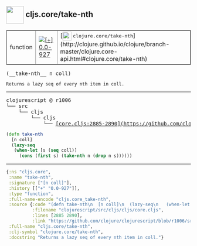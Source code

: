 ## <img width="48px" valign="middle" src="http://i.imgur.com/Hi20huC.png"> cljs.core/take-nth

 <table border="1">
<tr>
<td>function</td>
<td><a href="https://github.com/cljsinfo/api-refs/tree/0.0-927"><img valign="middle" alt="[+] 0.0-927" src="https://img.shields.io/badge/+-0.0--927-lightgrey.svg"></a> </td>
<td>
[<img height="24px" valign="middle" src="http://i.imgur.com/1GjPKvB.png"> <samp>clojure.core/take-nth</samp>](http://clojure.github.io/clojure/branch-master/clojure.core-api.html#clojure.core/take-nth)
</td>
</tr>
</table>

 <samp>
(__take-nth__ n coll)<br>
</samp>

```
Returns a lazy seq of every nth item in coll.
```

---

 <pre>
clojurescript @ r1006
└── src
    └── cljs
        └── cljs
            └── <ins>[core.cljs:2885-2890](https://github.com/clojure/clojurescript/blob/r1006/src/cljs/cljs/core.cljs#L2885-L2890)</ins>
</pre>

```clj
(defn take-nth
  [n coll]
  (lazy-seq
   (when-let [s (seq coll)]
     (cons (first s) (take-nth n (drop n s))))))
```


---

```clj
{:ns "cljs.core",
 :name "take-nth",
 :signature ["[n coll]"],
 :history [["+" "0.0-927"]],
 :type "function",
 :full-name-encode "cljs.core_take-nth",
 :source {:code "(defn take-nth\n  [n coll]\n  (lazy-seq\n   (when-let [s (seq coll)]\n     (cons (first s) (take-nth n (drop n s))))))",
          :filename "clojurescript/src/cljs/cljs/core.cljs",
          :lines [2885 2890],
          :link "https://github.com/clojure/clojurescript/blob/r1006/src/cljs/cljs/core.cljs#L2885-L2890"},
 :full-name "cljs.core/take-nth",
 :clj-symbol "clojure.core/take-nth",
 :docstring "Returns a lazy seq of every nth item in coll."}

```
